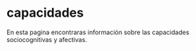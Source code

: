 # capacidades
En esta pagina encontraras información sobre las capacidades sociocognitivas y afectivas.
